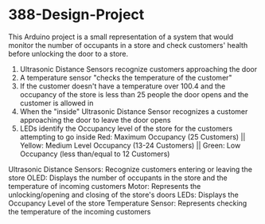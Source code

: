 # 388-Design-Project

This Arduino project is a small representation of a system that would monitor the number of occupants in a store and check customers' health before unlocking the door to a store.

1. Ultrasonic Distance Sensors recognize customers approaching the door
2. A temperature sensor "checks the temperature of the customer"
3. If the customer doesn't have a temperature over 100.4 and the occupancy of the store is less than 25 people the door opens and the customer is allowed in
4. When the "inside" Ultrasonic Distance Sensor recognizes a customer approaching the door to leave the door opens
5. LEDs identify the Occupancy level of the store for the customers attempting to go inside
     Red: Maximum Occupancy (25 Customers) || Yellow: Medium Level Occupancy (13-24 Customers) || Green: Low Occupancy (less than/equal to 12 Customers) 

Ultrasonic Distance Sensors: Recognize customers entering or leaving the store
OLED: Displays the number of occupants in the store and the temperature of incoming customers
Motor: Represents the unlocking/opening and closing of the store's doors
LEDs: Displays the Occupancy Level of the store
Temperature Sensor: Represents checking the temperature of the incoming customers
